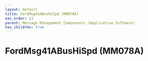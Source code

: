 ```yaml
---
layout: default
title: FordMsg41ABusHiSpd (MM078A)
nav_order: 11
parent: Message Management Components (Applicative Software)
has_children: true
---
```

# FordMsg41ABusHiSpd (MM078A)
